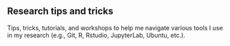 ## Research tips and tricks

Tips, tricks, tutorials, and workshops to help me navigate various tools I use in my research (e.g., Git, R, Rstudio, JupyterLab, Ubuntu, etc.).